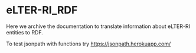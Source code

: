 # eLTER-RI_RDF
Here we archive the documentation to translate information about eLTER-RI entities to RDF.

To test jsonpath with functions try https://jsonpath.herokuapp.com/
